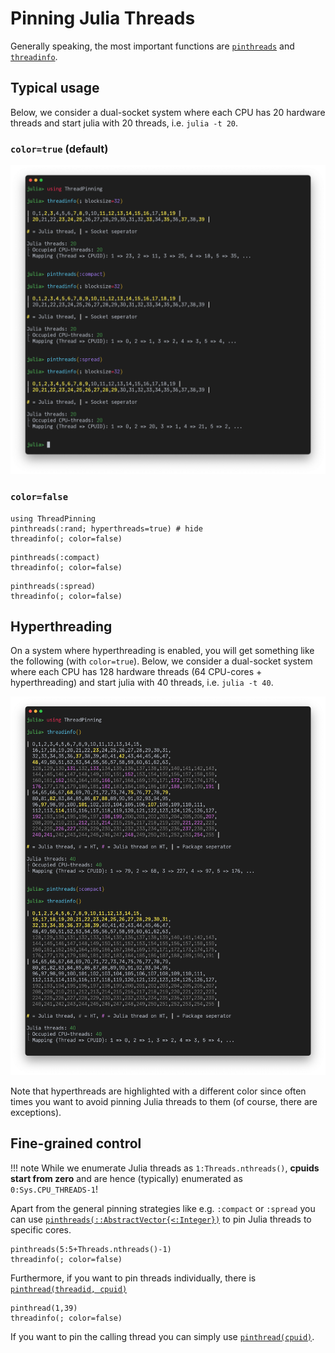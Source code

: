 # Pinning Julia Threads

Generally speaking, the most important functions are [`pinthreads`](@ref) and [`threadinfo`](@ref).

## Typical usage

Below, we consider a dual-socket system where each CPU has 20 hardware threads and start julia with 20 threads, i.e. `julia -t 20`.

### `color=true` (default)

![threadinfo_noht.png](threadinfo_noht.png)

### `color=false`

```@repl ex_pinning
using ThreadPinning
pinthreads(:rand; hyperthreads=true) # hide
threadinfo(; color=false)
```

```@repl ex_pinning
pinthreads(:compact)
threadinfo(; color=false)
```

```@repl ex_pinning
pinthreads(:spread)
threadinfo(; color=false)
```

## Hyperthreading

On a system where hyperthreading is enabled, you will get something like the following (with `color=true`). Below, we consider a dual-socket system where each CPU has 128 hardware threads (64 CPU-cores + hyperthreading) and start julia with 40 threads, i.e. `julia -t 40`.

![threadinfo.png](threadinfo.png)

Note that hyperthreads are highlighted with a different color since often times you want to avoid pinning Julia threads to them (of course, there are exceptions).

## Fine-grained control

!!! note
    While we enumerate Julia threads as `1:Threads.nthreads()`, **cpuids start from zero** and are hence (typically) enumerated as `0:Sys.CPU_THREADS-1`!

Apart from the general pinning strategies like e.g. `:compact` or `:spread` you can use [`pinthreads(::AbstractVector{<:Integer})`](@ref) to pin Julia threads to specific cores.

```@repl ex_pinning
pinthreads(5:5+Threads.nthreads()-1)
threadinfo(; color=false)
```

Furthermore, if you want to pin threads individually, there is [`pinthread(threadid, cpuid)`](@ref)
```@repl ex_pinning
pinthread(1,39)
threadinfo(; color=false)
```

If you want to pin the calling thread you can simply use [`pinthread(cpuid)`](@ref).